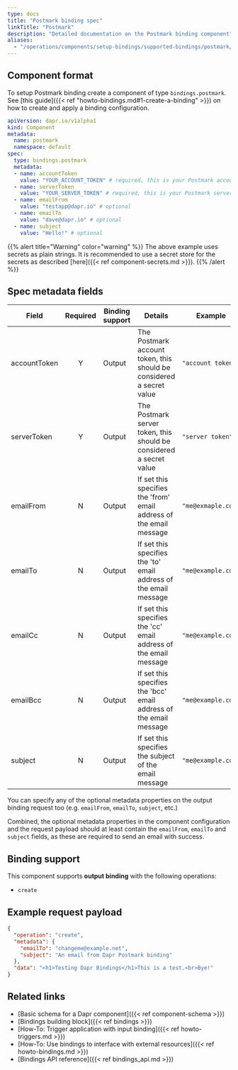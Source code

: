 ```yaml
---
type: docs
title: "Postmark binding spec"
linkTitle: "Postmark"
description: "Detailed documentation on the Postmark binding component"
aliases:
  - "/operations/components/setup-bindings/supported-bindings/postmark/"
---
```


## Component format

To setup Postmark binding create a component of type `bindings.postmark`. See [this guide]({{< ref "howto-bindings.md#1-create-a-binding" >}}) on how to create and apply a binding configuration.


```yaml
apiVersion: dapr.io/v1alpha1
kind: Component
metadata:
  name: postmark
  namespace: default
spec:
  type: bindings.postmark
  metadata:
  - name: accountToken
    value: "YOUR_ACCOUNT_TOKEN" # required, this is your Postmark account token
  - name: serverToken
    value: "YOUR_SERVER_TOKEN" # required, this is your Postmark server token
  - name: emailFrom
    value: "testapp@dapr.io" # optional
  - name: emailTo
    value: "dave@dapr.io" # optional
  - name: subject
    value: "Hello!" # optional
```
{{% alert title="Warning" color="warning" %}}
The above example uses secrets as plain strings. It is recommended to use a secret store for the secrets as described [here]({{< ref component-secrets.md >}}).
{{% /alert %}}

## Spec metadata fields

| Field        | Required | Binding support | Details                                                              | Example            |
| ------------ |:--------:| --------------- | -------------------------------------------------------------------- | ------------------ |
| accountToken |    Y     | Output          | The Postmark account token, this should be considered a secret value | `"account token"`  |
| serverToken  |    Y     | Output          | The Postmark server token, this should be considered a secret value  | `"server token"`   |
| emailFrom    |    N     | Output          | If set this specifies the 'from' email address of the email message  | `"me@exmaple.com"` |
| emailTo      |    N     | Output          | If set this specifies the 'to' email address of the email message    | `"me@example.com"` |
| emailCc      |    N     | Output          | If set this specifies the 'cc' email address of the email message    | `"me@example.com"` |
| emailBcc     |    N     | Output          | If set this specifies the 'bcc' email address of the email message   | `"me@example.com"` |
| subject      |    N     | Output          | If set this specifies the subject of the email message               | `"me@example.com"` |

You can specify any of the optional metadata properties on the output binding request too (e.g. `emailFrom`, `emailTo`, `subject`, etc.)

Combined, the optional metadata properties in the component configuration and the request payload should at least contain the `emailFrom`, `emailTo` and `subject` fields, as these are required to send an email with success.


## Binding support

This component supports **output binding** with the following operations:

- `create`


## Example request payload

```json
{
  "operation": "create",
  "metadata": {
    "emailTo": "changeme@example.net",
    "subject": "An email from Dapr Postmark binding"
  },
  "data": "<h1>Testing Dapr Bindings</h1>This is a test.<br>Bye!"
}
```

## Related links

- [Basic schema for a Dapr component]({{< ref component-schema >}})
- [Bindings building block]({{< ref bindings >}})
- [How-To: Trigger application with input binding]({{< ref howto-triggers.md >}})
- [How-To: Use bindings to interface with external resources]({{< ref howto-bindings.md >}})
- [Bindings API reference]({{< ref bindings_api.md >}})
